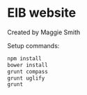# EIB website
Created by Maggie Smith

Setup commands:
```bash
npm install
bower install 
grunt compass 
grunt uglify
grunt
```
